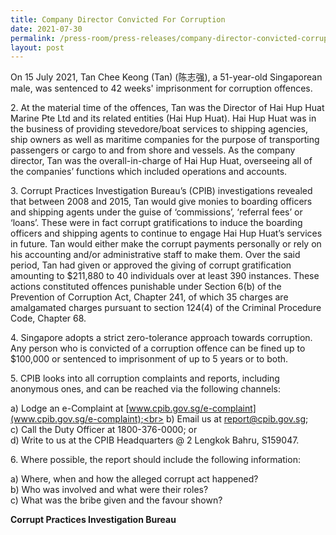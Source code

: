 ```yaml
---
title: Company Director Convicted For Corruption
date: 2021-07-30
permalink: /press-room/press-releases/company-director-convicted-corruption
layout: post
---
```

On 15 July 2021, Tan Chee Keong (Tan) (陈志强), a 51-year-old Singaporean male, was sentenced to 42 weeks' imprisonment for corruption offences.

2\. At the material time of the offences, Tan was the Director of Hai Hup Huat Marine Pte Ltd and its related entities (Hai Hup Huat). Hai Hup Huat was in the business of providing stevedore/boat services to shipping agencies, ship owners as well as maritime companies for the purpose of transporting passengers or cargo to and from shore and vessels. As the company director, Tan was the overall-in-charge of Hai Hup Huat, overseeing all of the companies’ functions which included operations and accounts.

3\.        Corrupt Practices Investigation Bureau’s (CPIB) investigations revealed that between 2008 and 2015, Tan would give monies to boarding officers and shipping agents under the guise of ‘commissions’, ‘referral fees’ or ‘loans’. These were in fact corrupt gratifications to induce the boarding officers and shipping agents to continue to engage Hai Hup Huat’s services in future. Tan would either make the corrupt payments personally or rely on his accounting and/or administrative staff to make them. Over the said period, Tan had given or approved the giving of corrupt gratification amounting to $211,880 to 40 individuals over at least 390 instances. These actions constituted offences punishable under Section 6(b) of the Prevention of Corruption Act, Chapter 241, of which 35 charges are amalgamated charges pursuant to section 124(4) of the Criminal Procedure Code, Chapter 68.

4\.        Singapore adopts a strict zero-tolerance approach towards corruption. Any person who is convicted of a corruption offence can be fined up to $100,000 or sentenced to imprisonment of up to 5 years or to both. 

5\.        CPIB looks into all corruption complaints and reports, including anonymous ones, and can be reached via the following channels:

a) Lodge an e-Complaint at [www.cpib.gov.sg/e-complaint](www.cpib.gov.sg/e-complaint);<br>
b) Email us at report@cpib.gov.sg;<br>
c) Call the Duty Officer at 1800-376-0000; or<br>
d) Write to us at the CPIB Headquarters @ 2 Lengkok Bahru, S159047.

6\.        Where possible, the report should include the following information:

a) Where, when and how the alleged corrupt act happened?<br>
b) Who was involved and what were their roles?<Br>
c) What was the bribe given and the favour shown?

 

 <b>Corrupt Practices Investigation Bureau</b>
